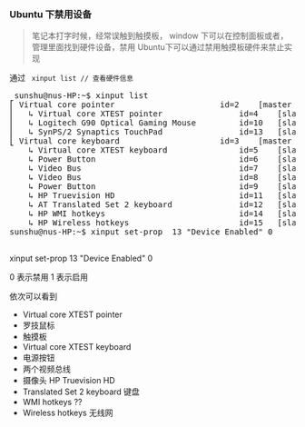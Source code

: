 ### Ubuntu 下禁用设备

> 笔记本打字时候，经常误触到触摸板，
> window 下可以在控制面板或者，管理里面找到硬件设备，禁用
> Ubuntu下可以通过禁用触摸板硬件来禁止实现
 
 通过 ` xinput list // 查看硬件信息`
 
<pre>
 sunshu@nus-HP:~$ xinput list
⎡ Virtual core pointer                    	id=2	[master pointer  (3)]
⎜   ↳ Virtual core XTEST pointer              	id=4	[slave  pointer  (2)]
⎜   ↳ Logitech G90 Optical Gaming Mouse       	id=10	[slave  pointer  (2)]
⎜   ↳ SynPS/2 Synaptics TouchPad              	id=13	[slave  pointer  (2)]
⎣ Virtual core keyboard                   	id=3	[master keyboard (2)]
    ↳ Virtual core XTEST keyboard             	id=5	[slave  keyboard (3)]
    ↳ Power Button                            	id=6	[slave  keyboard (3)]
    ↳ Video Bus                               	id=7	[slave  keyboard (3)]
    ↳ Video Bus                               	id=8	[slave  keyboard (3)]
    ↳ Power Button                            	id=9	[slave  keyboard (3)]
    ↳ HP Truevision HD                        	id=11	[slave  keyboard (3)]
    ↳ AT Translated Set 2 keyboard            	id=12	[slave  keyboard (3)]
    ↳ HP WMI hotkeys                          	id=14	[slave  keyboard (3)]
    ↳ HP Wireless hotkeys                     	id=15	[slave  keyboard (3)]
sunshu@nus-HP:~$ xinput set-prop  13 "Device Enabled" 0
 </pre>
 
  xinput set-prop  13 "Device Enabled" 0
  
  0 表示禁用 1 表示启用
 
 依次可以看到 
 
 * Virtual core XTEST pointer 
 * 罗技鼠标
 * 触摸板
 * Virtual core XTEST keyboard 
 * 电源按钮
 * 两个视频总线
 * 摄像头 HP Truevision HD 
 * Translated Set 2 keyboard   键盘
 * WMI hotkeys  ??
 * Wireless hotkeys    无线网
  
  


